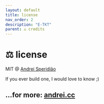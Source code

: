 ```yaml
---
layout: default
title: license
nav_order: 2
description: "E-TKT"
parent: ⚖️ credits
---
```


# ⚖️ license

MIT @ [Andrei Speridião](https://github.com/andreisperid/)

If you ever build one, I would love to know ;)

## ...for more: [andrei.cc](https://andrei.cc)
